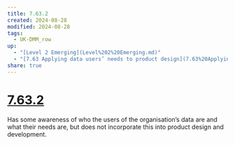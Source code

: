 ```yaml
---
title: 7.63.2
created: 2024-08-28
modified: 2024-08-28
tags:
  - UK-DMM_row
up:
  - "[Level 2 Emerging](Level%202%20Emerging.md)"
  - "[7.63 Applying data users’ needs to product design](7.63%20Applying%20data%20users%E2%80%99%20needs%20to%20product%20design.md)"
share: true
---
```

# [7.63.2](7.63.2.md)

Has some awareness of who the users of the organisation’s data are and what their needs are, but does not incorporate this into product design and development.
